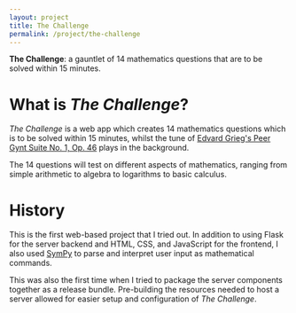 ```yaml
---
layout: project
title: The Challenge
permalink: /project/the-challenge
---
```


**The Challenge**: a gauntlet of 14 mathematics questions that are to be solved within 15 minutes.

# What is *The Challenge*?

*The Challenge* is a web app which creates 14 mathematics questions which is to be solved within 15 minutes, whilst the
tune
of [Edvard Grieg's Peer Gynt Suite No. 1, Op. 46](https://en.wikipedia.org/wiki/Peer_Gynt_(Grieg)#Suite_No._1,_Op._46)
plays in the background.

The 14 questions will test on different aspects of mathematics, ranging from simple arithmetic to algebra to logarithms
to basic calculus.

# History

This is the first web-based project that I tried out. In addition to using Flask for the server backend and HTML, CSS,
and JavaScript for the frontend, I also used [SymPy](https://www.sympy.org/en/index.html) to parse and interpret user
input as mathematical commands.

This was also the first time when I tried to package the server components together as a release bundle. Pre-building
the resources needed to host a server allowed for easier setup and configuration of *The Challenge*.
